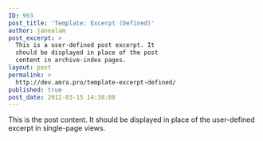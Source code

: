 ```yaml
---
ID: 993
post_title: 'Template: Excerpt (Defined)'
author: janealam
post_excerpt: >
  This is a user-defined post excerpt. It
  should be displayed in place of the post
  content in archive-index pages.
layout: post
permalink: >
  http://dev.amra.pro/template-excerpt-defined/
published: true
post_date: 2012-03-15 14:38:08
---
```

This is the post content. It should be displayed in place of the user-defined excerpt in single-page views.